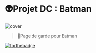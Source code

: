 # 👽️Projet DC : Batman
![cover](https://hackmd.io/_uploads/rym574876.jpg)

>📄Page de garde pour Batman

[![forthebadge](https://forthebadge.com/images/badges/validated-html5.svg)](https://forthebadge.com)
